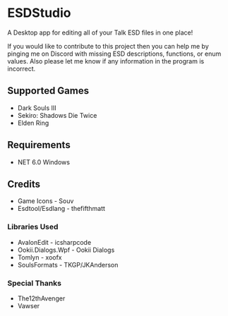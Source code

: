 # ESDStudio
A Desktop app for editing all of your Talk ESD files in one place!

If you would like to contribute to this project then you can help me by pinging me on Discord with missing ESD descriptions, functions, or enum values. Also please let me know if any information in the program is incorrect.
## Supported Games
- Dark Souls III
- Sekiro: Shadows Die Twice
- Elden Ring
## Requirements
- NET 6.0 Windows
## Credits
- Game Icons - Souv
- Esdtool/Esdlang - thefifthmatt
### Libraries Used
- AvalonEdit - icsharpcode
- Ookii.Dialogs.Wpf - Ookii Dialogs
- Tomlyn - xoofx
- SoulsFormats - TKGP/JKAnderson
### Special Thanks
- The12thAvenger
- Vawser